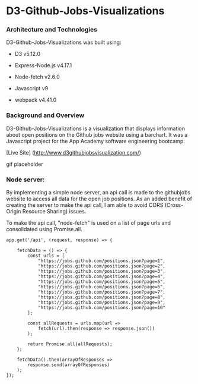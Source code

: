# D3-Github-Jobs-Visualizations

### Architecture and Technologies

D3-Github-Jobs-Visualizations was built using:

* D3 v5.12.0

* Express-Node.js v4.17.1

* Node-fetch v2.6.0

* Javascript v9

* webpack v4.41.0

### Background and Overview

D3-Github-Jobs-Visualizations is a visualization that displays information about open positions on the Github jobs website using a barchart. It was a Javascript project for the App Academy software engineering bootcamp.

[Live Site] (http://www.d3githubjobsvisualization.com/)

gif placeholder

### Node server:

By implementing a simple node server, an api call is made to the githubjobs website to access all data for the open job positions. As an added benefit of creating the server to make the api call, I am able to avoid CORS (Cross-Origin Resource Sharing) issues. 

To make the api call, "node-fetch" is used on a list of page urls and consolidated using Promise.all.

```
app.get('/api', (request, response) => {

    fetchData = () => {
        const urls = [
            "https://jobs.github.com/positions.json?page=1",
            "https://jobs.github.com/positions.json?page=2",
            "https://jobs.github.com/positions.json?page=3",
            "https://jobs.github.com/positions.json?page=4",
            "https://jobs.github.com/positions.json?page=5",
            "https://jobs.github.com/positions.json?page=6",
            "https://jobs.github.com/positions.json?page=7",
            "https://jobs.github.com/positions.json?page=8",
            "https://jobs.github.com/positions.json?page=9",
            "https://jobs.github.com/positions.json?page=10"
        ];

        const allRequests = urls.map(url =>
            fetch(url).then(response => response.json())
        );

        return Promise.all(allRequests);
    };

    fetchData().then(arrayOfResponses =>
        response.send(arrayOfResponses)
    );
});
```



